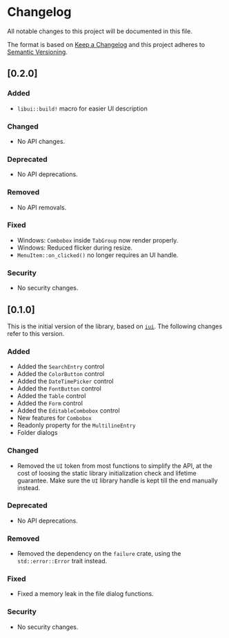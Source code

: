 # Changelog
All notable changes to this project will be documented in this file.

The format is based on [Keep a Changelog](http://keepachangelog.com/en/1.0.0/) and this 
project adheres to [Semantic Versioning](http://semver.org/spec/v2.0.0.html).

## [0.2.0]

### Added
- `libui::build!` macro for easier UI description

### Changed
- No API changes.

### Deprecated
- No API deprecations.

### Removed
- No API removals.

### Fixed
- Windows: `Combobox` inside `TabGroup` now render properly.
- Windows: Reduced flicker during resize.
- `MenuItem::on_clicked()` no longer requires an UI handle.

### Security
- No security changes.

## [0.1.0]

This is the initial version of the library, based on [`iui`](https://github.com/rust-native-ui/libui-rs/tree/3496903ae9c4fd68731587dc11739da90a4f0e12). The following changes refer to this version.

### Added
- Added the `SearchEntry` control
- Added the `ColorButton` control
- Added the `DateTimePicker` control
- Added the `FontButton` control
- Added the `Table` control
- Added the `Form` control
- Added the `EditableCombobox` control
- New features for `Combobox`
- Readonly property for the `MultilineEntry`
- Folder dialogs

### Changed
- Removed the `UI` token from most functions to simplify the API, at the cost of loosing the static library initialization check and lifetime guarantee. Make sure the `UI` library handle is kept till the end manually instead.

### Deprecated
- No API deprecations.

### Removed
- Removed the dependency on the `failure` crate, using the `std::error::Error` trait instead.

### Fixed
- Fixed a memory leak in the file dialog functions.

### Security
- No security changes.